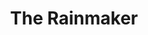 ---
title: The Rainmaker
year: 1986
layout: productions
image:
category:
details:
  Theatre: Players by the Sea
  Playwright: N. Richard Nash - wiki
cast:
  Noah: Michael Lipp
crew:
external_links:
---